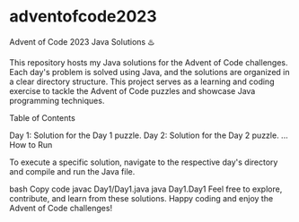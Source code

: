 # adventofcode2023
Advent of Code 2023 Java Solutions ♨️

This repository hosts my Java solutions for the Advent of Code challenges. Each day's problem is solved using Java, and the solutions are organized in a clear directory structure. This project serves as a learning and coding exercise to tackle the Advent of Code puzzles and showcase Java programming techniques.

Table of Contents

Day 1: Solution for the Day 1 puzzle.
Day 2: Solution for the Day 2 puzzle.
...
How to Run

To execute a specific solution, navigate to the respective day's directory and compile and run the Java file.

bash
Copy code
javac Day1/Day1.java
java Day1.Day1
Feel free to explore, contribute, and learn from these solutions. Happy coding and enjoy the Advent of Code challenges!

